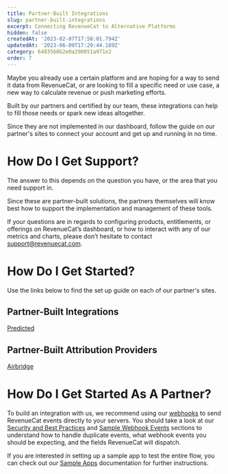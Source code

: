 ```yaml
---
title: Partner-Built Integrations
slug: partner-built-integrations
excerpt: Connecting RevenueCat to Alternative Platforms
hidden: false
createdAt: '2023-02-07T17:58:01.794Z'
updatedAt: '2023-06-09T17:29:44.189Z'
category: 6483560b2e0a290051a971e2
order: 7
---
```

Maybe you already use a certain platform and are hoping for a way to send it data from RevenueCat, or are looking to fill a specific need or use case, a new way to calculate revenue or push marketing efforts. 

Built by our partners and certified by our team, these integrations can help to fill those needs or spark new ideas altogether.

Since they are not implemented in our dashboard, follow the guide on our partner's sites to connect your account and get up and running in no time.  

# How Do I Get Support?

The answer to this depends on the question you have, or the area that you need support in.

Since these are partner-built solutions, the partners themselves will know best how to support the implementation and management of these tools.

If your questions are in regards to configuring products, entitlements, or offerings on RevenueCat’s dashboard, or how to interact with any of our metrics and charts, please don’t hesitate to contact support@revenuecat.com.

# How Do I Get Started?

Use the links below to find the set up guide on each of our partner's sites.

## Partner-Built Integrations

[Predicted ](https://predicted.gitbook.io/revenuecat-integration/)

## Partner-Built Attribution Providers

[Airbridge ](https://help.airbridge.io/hc/en-us/articles/12964722155929-RevenueCat?utm_source=Browsing)

# How Do I Get Started As A Partner?

To build an integration with us, we recommend using our [webhooks](doc:webhooks) to send RevenueCat events directly to your servers. You should take a look at our [Security and Best Practices](doc:webhooks#security-and-best-practices) and [Sample Webhook Events](doc:webhooks#sample-webhook-events) sections to understand how to handle duplicate events, what webhook events you should be expecting, and the fields RevenueCat will dispatch.

If you are interested in setting up a sample app to test the entire flow, you can check out our [Sample Apps](doc:sample-apps) documentation for further instructions.